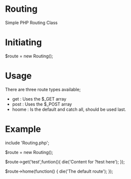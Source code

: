 # Routing
Simple PHP Routing Class

# Initiating
$route = new Routing();

# Usage
There are three route types available;
- get : Uses the $_GET array
- post : Uses the $_POST array
- hoome : Is the default and catch all, should be used last.

# Example
include 'Routing.php';

$route = new Routing();

$route->get('test',funtion(){
	die('Content for ?test here');
});

$route->home(function() {
	die('The default route');
});

